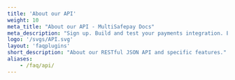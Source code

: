 ```yaml
---
title: 'About our API'
weight: 10
meta_title: "About our API - MultiSafepay Docs"
meta_description: "Sign up. Build and test your payments integration. Explore our products and services. Use our API Reference, SDKs, and wrappers. Get support."
logo: '/svgs/API.svg'
layout: 'faqplugins'
short_description: "About our RESTful JSON API and specific features."
aliases:
    - /faq/api/
---
```


